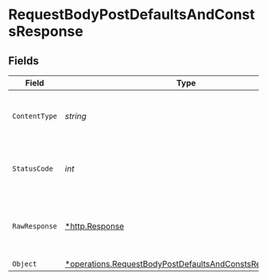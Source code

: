 # RequestBodyPostDefaultsAndConstsResponse


## Fields

| Field                                                                                                                               | Type                                                                                                                                | Required                                                                                                                            | Description                                                                                                                         |
| ----------------------------------------------------------------------------------------------------------------------------------- | ----------------------------------------------------------------------------------------------------------------------------------- | ----------------------------------------------------------------------------------------------------------------------------------- | ----------------------------------------------------------------------------------------------------------------------------------- |
| `ContentType`                                                                                                                       | *string*                                                                                                                            | :heavy_check_mark:                                                                                                                  | HTTP response content type for this operation                                                                                       |
| `StatusCode`                                                                                                                        | *int*                                                                                                                               | :heavy_check_mark:                                                                                                                  | HTTP response status code for this operation                                                                                        |
| `RawResponse`                                                                                                                       | [*http.Response](https://pkg.go.dev/net/http#Response)                                                                              | :heavy_minus_sign:                                                                                                                  | Raw HTTP response; suitable for custom response parsing                                                                             |
| `Object`                                                                                                                            | [*operations.RequestBodyPostDefaultsAndConstsResponseBody](../../models/operations/requestbodypostdefaultsandconstsresponsebody.md) | :heavy_minus_sign:                                                                                                                  | OK                                                                                                                                  |